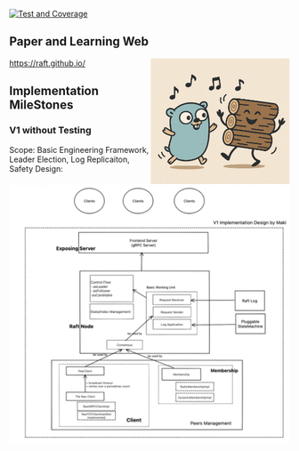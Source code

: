 
[![Test and Coverage](https://github.com/maki3cat/mkraft/actions/workflows/test-coverage.yml/badge.svg?branch=main)](https://github.com/maki3cat/mkraft/actions/workflows/test-coverage.yml)

## Paper and Learning Web

<img src="img/logo.jpg" alt="My Image" align="right" width="250">

https://raft.github.io/


## Implementation MileStones

### V1 without Testing

Scope: Basic Engineering Framework, Leader Election, Log Replicaiton, Safety
Design:

<img src="img/impl_design_v1.jpg" alt="design-v1" align="right">


<!-- ### Basic Raft Properties and Mechanisms that guarantee them
Raft guarantees that each of these properties is true at all the time
#### Leader Election ($5.2)-> DONE
- Election Safety: at most one leader can be elected in a given term (not time but term) -> ($5.2 Leader Election)
#### Log Replication ($5.3)-> DONE
- Leader Append-only: a leader never overwrites or deletes entries in its logs; it only appends new entries; -> ($5.3 Log Replication)
(but followers may overwrite or truncate their logs)
- Log Matching: if two logs contain an entry with the same index and term, then logs are identical in all entries up through the given index; -> ($5.3 Log Replication)
#### Safety ($5.4)->DONE
- Leader Completeness: if a log entry is commited in a given term, then that entry will be present in the logs of the leaders for all higher numbered terms; ($5.4)
- State Machine Safety: if a server has applied a log entry at a given index to its state machine, no other server will ever apply a different log entry for the same index ($5.4.3)
#### Testing of the Cluster
#### Automatic Deployment of the Cluster


### From Lab to Industry

#### Dynamic Membership
#### Log Compaction
#### An implementation of The StateMachine


## Backlog

### Raft Paper
- [x] AppendEntries
- [x] Log Replication
- [x] Persistence
- [ ] Membership Changes
- [ ] Log Compaction
- [ ] Example of Pluggable State Machine

### Infra Framework
- [ ] rate limiter
- [ ] pressure testing
- [ ] otel: metrics

grpc part
https://grpc.io/docs/guides/performance/
- [ ] try to change to streaming RPCs (with keep alive) or keep both and do a benchmarking
- [ ] channel optimization
- [ ] error handling
- [ ] authentication
- [ ] flow control
      
| Number | Feature Topic                                                        |
| ------ | -------------------------------------------------------------------- |
| 1      | deadline/timeout                                                     |
| 2      | graceful shutdown (https://grpc.io/docs/guides/server-graceful-stop) |
| 3      | server/client interceptors                                           |
| 4      | compression                                                          |
| 5      | retry (partially used)                                               |



<img src="img/logo1.jpg" alt="My Image" align="left" width="300">

## Patterns for GoGymnastics
- [ ] async all with future pattern
- [ ] retry call with timeout
- [ ] fan-in/fan-out in RAFT
- [ ] short stopping in RAFT
- [ ] ticker, timer
- [ ] context examples summary
- [ ] plummer and channels

## Implementation Decisions and Extreme Engineering
- [ ] add batching to handling ClientCommands, and send AppendLogEntries
- [ ] check prof Yang's improvements of paxos for ideas
- [ ] check architecture classes of caching and memory hierarchy for ideas -->